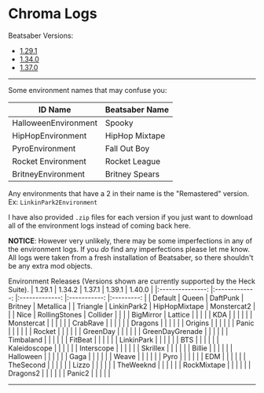 # Chroma Logs
Beatsaber Versions:

- [1.29.1](https://github.com/UGEcko/Chroodle/tree/main/ChromaLogs/1.29.1)
- [1.34.0](https://github.com/UGEcko/Chroodle/tree/main/ChromaLogs/1.34.0)
- [1.37.0](https://github.com/UGEcko/Chroodle/tree/main/ChromaLogs/1.37.0)

<hr>

Some environment names that may confuse you:

| ID Name | Beatsaber Name |
| ------  | -------------  |
| HalloweenEnvironment | Spooky |
| HipHopEnvironment | HipHop Mixtape |
| PyroEnvironment | Fall Out Boy |
| Rocket Environment | Rocket League |
| BritneyEnvironment | Britney Spears |


Any environments that have a 2 in their name is the "Remastered" version. <br>
Ex: ``LinkinPark2Environment``


I have also provided ``.zip`` files for each version if you just want to download all of the environment logs instead of coming back here.

**NOTICE**: However very unlikely, there may be some imperfections in any of the environment logs. If you _do_ find any imperfections please let me know. All logs were taken from a fresh installation of Beatsaber, so there shouldn't be any extra mod objects.


Environment Releases (Versions shown are currently supported by the Heck Suite).
|      1.29.1     	|     1.34.2    	|     1.37.1    	|    1.39.1   	|   1.40.0  	|
|:---------------:	|:-------------:	|:-------------:	|:-----------:	|:---------:	|
| Default         	| Queen         	| DaftPunk      	| Britney     	| Metallica 	|
| Triangle        	| LinkinPark2   	| HipHopMixtape 	| Monstercat2 	|           	|
| Nice            	| RollingStones 	| Collider      	|             	|           	|
| BigMirror       	| Lattice       	|               	|             	|           	|
| KDA             	|               	|               	|             	|           	|
| Monstercat      	|               	|               	|             	|           	|
| CrabRave        	|               	|               	|             	|           	|
| Dragons         	|               	|               	|             	|           	|
| Origins         	|               	|               	|             	|           	|
| Panic           	|               	|               	|             	|           	|
| Rocket          	|               	|               	|             	|           	|
| GreenDay        	|               	|               	|             	|           	|
| GreenDayGrenade 	|               	|               	|             	|           	|
| Timbaland       	|               	|               	|             	|           	|
| FitBeat         	|               	|               	|             	|           	|
| LinkinPark      	|               	|               	|             	|           	|
| BTS             	|               	|               	|             	|           	|
| Kaleidoscope    	|               	|               	|             	|           	|
| Interscope      	|               	|               	|             	|           	|
| Skrillex        	|               	|               	|             	|           	|
| Billie          	|               	|               	|             	|           	|
| Halloween       	|               	|               	|             	|           	|
| Gaga            	|               	|               	|             	|           	|
| Weave           	|               	|               	|             	|           	|
| Pyro            	|               	|               	|             	|           	|
| EDM             	|               	|               	|             	|           	|
| TheSecond       	|               	|               	|             	|           	|
| Lizzo           	|               	|               	|             	|           	|
| TheWeeknd       	|               	|               	|             	|           	|
| RockMixtape     	|               	|               	|             	|           	|
| Dragons2        	|               	|               	|             	|           	|
| Panic2          	|               	|               	|             	|           	|


<hr>
